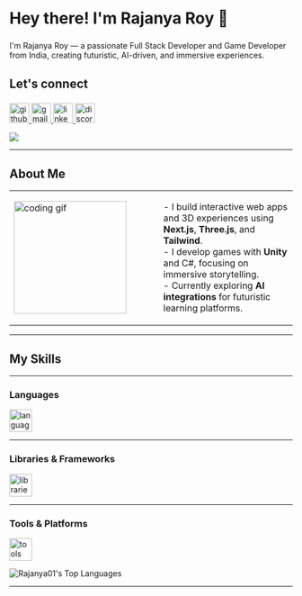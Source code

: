 <h1 align="left">Hey there! I'm Rajanya Roy 👋</h1>

###

<p align="left">
I'm Rajanya Roy — a passionate Full Stack Developer and Game Developer from India, creating futuristic, AI-driven, and immersive experiences.
</p>

###

<h2 align="left">Let's connect</h2>

###

<div align="left">
  <a href="https://github.com/Rajanya01" target="_blank">
    <img src="https://img.shields.io/static/v1?message=GitHub&logo=github&label=&color=111&logoColor=white&labelColor=&style=for-the-badge" height="35" alt="github logo"  />
  </a>
  <a href="mailto:rajanyar910040@gmail.com" target="_blank">
    <img src="https://img.shields.io/static/v1?message=Gmail&logo=gmail&label=&color=D14836&logoColor=white&labelColor=&style=for-the-badge" height="35" alt="gmail logo"  />
  </a>
  <a href="https://www.linkedin.com/in/rajanya-roy-7bb494358/" target="_blank">
    <img src="https://img.shields.io/static/v1?message=LinkedIn&logo=linkedin&label=&color=0077B5&logoColor=white&labelColor=&style=for-the-badge" height="35" alt="linkedin logo"  />
  </a>
  <img src="https://img.shields.io/static/v1?message=Discord&logo=discord&label=heisenberg.&color=7289DA&logoColor=white&labelColor=&style=for-the-badge" height="35" alt="discord logo"  />
</div>

![](https://komarev.com/ghpvc/?username=RajanyaRoy&label=PROFILE+VIEWS)

---

<h2 align="left">About Me</h2>

<table>
  <tr>
    <td width="250">
      <img align="left" height="200" src="https://media.giphy.com/media/hqU2KkjW5bE2v2Z7Q2/giphy.gif" alt="coding gif" />
    </td>
    <td>
      <p>
        - I build interactive web apps and 3D experiences using <b>Next.js</b>, <b>Three.js</b>, and <b>Tailwind</b>.<br>
        - I develop games with <b>Unity</b> and C#, focusing on immersive storytelling.<br>
        - Currently exploring <b>AI integrations</b> for futuristic learning platforms.<br>
      </p>
    </td>
  </tr>
</table>

---

<h2 align="left">My Skills</h2>

---

<h3 align="left">Languages</h3>

<div align="left">
  <img src="https://skillicons.dev/icons?i=js,ts,py,cs,c,html,css" height="40" alt="languages" />
</div>

---

<h3 align="left">Libraries & Frameworks</h3>

<div align="left">
  <img src="https://skillicons.dev/icons?i=react,nextjs,tailwind,threejs,nodejs,express,vite" height="40" alt="libraries and frameworks" />
</div>

---

<h3 align="left">Tools & Platforms</h3>

<div align="left">
  <img src="https://skillicons.dev/icons?i=git,github,blender,vercel,figma,unity,vscode,firebase,supabase,azure,mongodb" height="40" alt="tools and platforms" />
</div>

![Rajanya01's Top Languages](https://github-readme-stats.vercel.app/api/top-langs/?username=Rajanya01&theme=gotham&show_icons=true&hide_border=true&layout=compact)

---
